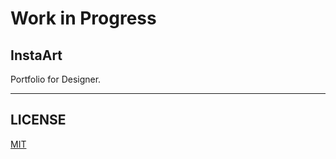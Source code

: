 # Work in Progress

## InstaArt
Portfolio for Designer.

<!-- ## Another Language
- [Indonesia](./README_id.md)

## Website
https://rutinitaspelajar.duckdns.org -->

<!-- ## Build and Test
- Be sure your computer is already installed node.js and npm.
- Install the module with command : 
```bash 
  npm i
```
- Compress the image with command :
```bash 
  npm run build-image
```
- Run developer mode by command :
```bash 
  npm run build-dev-start
```
- Or if you want to build production mode you can run this command :
```bash 
  npm run build
```
- If you want to analyze the structre, use command :
```bash 
  npm run analyze
``` -->

---
## LICENSE
[MIT](./LICENSE.md)

<!-- © Developed by [Yusril A. P.](https://github.com/yusril-adr) -->